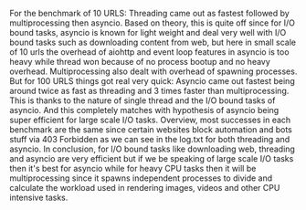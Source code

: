 For the benchmark of 10 URLS:
Threading came out as fastest followed by multiprocessing then asyncio.
Based on theory, this is quite off since for I/O bound tasks, asyncio is known for light weight and deal very well with I/O bound tasks such as downloading content from web, but here in small scale of 10 urls the overhead of aiohttp and event loop features in asyncio is too heavy while thread won because of no process bootup and no heavy overhead. Multiprocessing also dealt with overhead of spawning processes.
But for 100 URLS things got real very quick:
Asyncio came out fastest being around twice as fast as threading and 3 times faster than multiprocessing.
This is thanks to the nature of single thread and the I/O bound tasks of asyncio. And this completely matches with hypothesis of asyncio being super efficient for large scale I/O tasks.
Overview, most successes in each benchmark are the same since certain websites block automation and bots stuff via 403 Forbidden as we can see in the log.txt for both threading and asyncio.
In conclusion, for I/O bound tasks like downloading web, threading and asyncio are very efficient but if we be speaking of large scale I/O tasks  then it's best for asyncio while for heavy CPU tasks then it will be multiprocessing since it spawns independent processes to divide and calculate the workload used in rendering images, videos and other CPU intensive tasks.